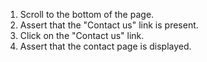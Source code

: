1. Scroll to the bottom of the page.
2. Assert that the "Contact us" link is present.
3. Click on the "Contact us" link.
4. Assert that the contact page is displayed.